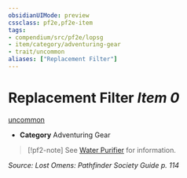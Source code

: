 ```yaml
---
obsidianUIMode: preview
cssclass: pf2e,pf2e-item
tags:
- compendium/src/pf2e/lopsg
- item/category/adventuring-gear
- trait/uncommon
aliases: ["Replacement Filter"]
---
```

# Replacement Filter *Item 0*  
[uncommon](../../../rules/traits/uncommon.md)  

- **Category** Adventuring Gear

> [!pf2-note]
> See [Water Purifier](water-purifier-lopsg.md) for information.

*Source: Lost Omens: Pathfinder Society Guide p. 114*